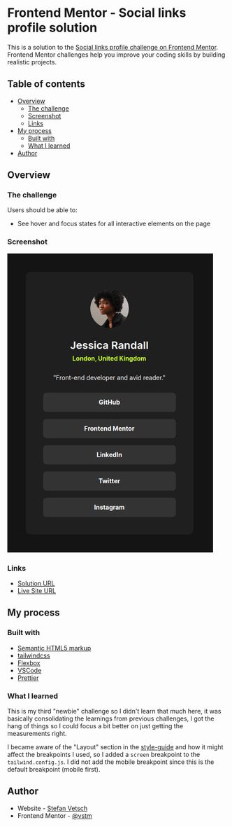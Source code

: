 # Frontend Mentor - Social links profile solution

This is a solution to the [Social links profile challenge on Frontend Mentor](https://www.frontendmentor.io/challenges/social-links-profile-UG32l9m6dQ). Frontend Mentor challenges help you improve your coding skills by building realistic projects. 

## Table of contents

- [Overview](#overview)
  - [The challenge](#the-challenge)
  - [Screenshot](#screenshot)
  - [Links](#links)
- [My process](#my-process)
  - [Built with](#built-with)
  - [What I learned](#what-i-learned)
- [Author](#author)

## Overview

### The challenge

Users should be able to:

- See hover and focus states for all interactive elements on the page

### Screenshot

![](./screenshot.png)

### Links

- [Solution URL](https://github.com/vstm/fe-mentor/tree/main/social-links-profile-main)
- [Live Site URL](https://vstm.github.io/fe-mentor/social-links-profile-main/)

## My process

### Built with

- [Semantic HTML5 markup](https://developer.mozilla.org/en-US/docs/Web/HTML)
- [tailwindcss](https://tailwindcss.com/)
- [Flexbox](https://developer.mozilla.org/en-US/docs/Web/CSS/CSS_flexible_box_layout)
- [VSCode](https://code.visualstudio.com/)
- [Prettier](https://prettier.io/)

### What I learned

This is my third "newbie" challenge so I didn't learn that much here, it was basically consolidating the learnings from previous challenges, I got the hang of things so I could focus a bit better on just getting the measurements right.

I became aware of the "Layout" section in the [style-guide](./style-guide.md) and how it might affect the breakpoints I used, so I added a `screen` breakpoint to the `tailwind.config.js`. I did not add the mobile breakpoint since this is the default breakpoint (mobile first).

## Author

- Website - [Stefan Vetsch](https://svetsch.ch/)
- Frontend Mentor - [@vstm](https://www.frontendmentor.io/profile/vstm)


